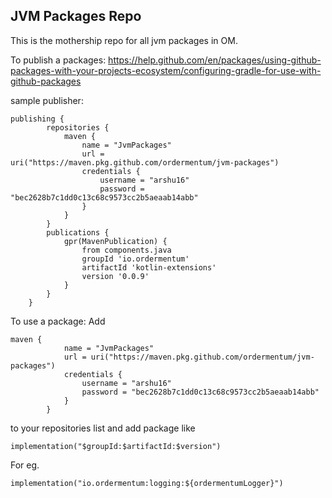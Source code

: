 ## JVM Packages Repo

This is the mothership repo for all jvm packages in OM.

To publish a packages:
https://help.github.com/en/packages/using-github-packages-with-your-projects-ecosystem/configuring-gradle-for-use-with-github-packages

sample publisher:
```
publishing {
        repositories {
            maven {
                name = "JvmPackages"
                url = uri("https://maven.pkg.github.com/ordermentum/jvm-packages")
                credentials {
                    username = "arshu16"
                    password = "bec2628b7c1dd0c13c68c9573cc2b5aeaab14abb"
                }
            }
        }
        publications {
            gpr(MavenPublication) {
                from components.java
                groupId 'io.ordermentum'
                artifactId 'kotlin-extensions'
                version '0.0.9'
            }
        }
    }
```


To use a package:
Add
```
maven {
            name = "JvmPackages"
            url = uri("https://maven.pkg.github.com/ordermentum/jvm-packages")
            credentials {
                username = "arshu16"
                password = "bec2628b7c1dd0c13c68c9573cc2b5aeaab14abb"
            }
        }
```
to your repositories list and add package like
```
implementation("$groupId:$artifactId:$version")
```
For eg.
```
implementation("io.ordermentum:logging:${ordermentumLogger}")
```


